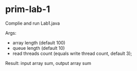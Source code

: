 prim-lab-1
==========
Complie and run Lab1.java

Args: 
* array length (default 100)
* queue length (default 10)
* read threads count (equals write thread count, default 3);


Result: input array sum, output array sum
